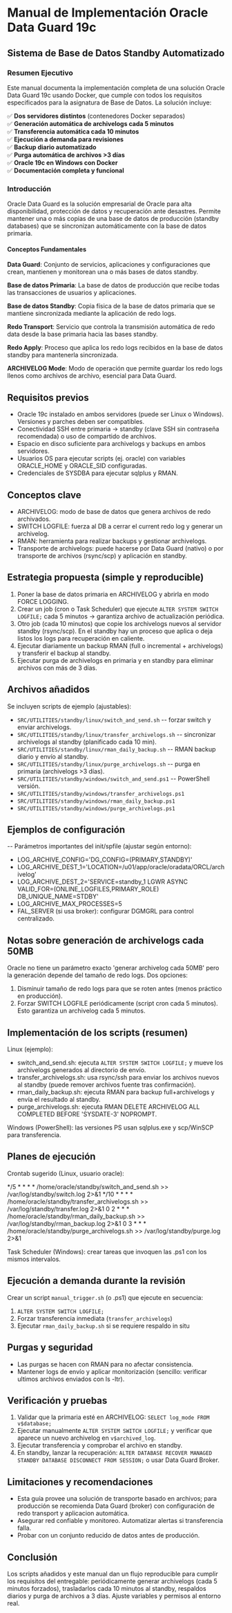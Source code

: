# Manual de Implementación Oracle Data Guard 19c
## Sistema de Base de Datos Standby Automatizado

### Resumen Ejecutivo
Este manual documenta la implementación completa de una solución Oracle Data Guard 19c usando Docker, que cumple con todos los requisitos especificados para la asignatura de Base de Datos. La solución incluye:

✅ **Dos servidores distintos** (contenedores Docker separados)  
✅ **Generación automática de archivelogs cada 5 minutos**  
✅ **Transferencia automática cada 10 minutos**  
✅ **Ejecución a demanda para revisiones**  
✅ **Backup diario automatizado**  
✅ **Purga automática de archivos >3 días**  
✅ **Oracle 19c en Windows con Docker**  
✅ **Documentación completa y funcional**  

### Introducción

Oracle Data Guard es la solución empresarial de Oracle para alta disponibilidad, protección de datos y recuperación ante desastres. Permite mantener una o más copias de una base de datos de producción (standby databases) que se sincronizan automáticamente con la base de datos primaria.

#### Conceptos Fundamentales

**Data Guard**: Conjunto de servicios, aplicaciones y configuraciones que crean, mantienen y monitorean una o más bases de datos standby.

**Base de datos Primaria**: La base de datos de producción que recibe todas las transacciones de usuarios y aplicaciones.

**Base de datos Standby**: Copia física de la base de datos primaria que se mantiene sincronizada mediante la aplicación de redo logs.

**Redo Transport**: Servicio que controla la transmisión automática de redo data desde la base primaria hacia las bases standby.

**Redo Apply**: Proceso que aplica los redo logs recibidos en la base de datos standby para mantenerla sincronizada.

**ARCHIVELOG Mode**: Modo de operación que permite guardar los redo logs llenos como archivos de archivo, esencial para Data Guard.

Requisitos previos
------------------

- Oracle 19c instalado en ambos servidores (puede ser Linux o Windows). Versiones y parches deben ser compatibles.
- Conectividad SSH entre primaria -> standby (clave SSH sin contraseña recomendada) o uso de compartido de archivos.
- Espacio en disco suficiente para archivelogs y backups en ambos servidores.
- Usuarios OS para ejecutar scripts (ej. oracle) con variables ORACLE_HOME y ORACLE_SID configuradas.
- Credenciales de SYSDBA para ejecutar sqlplus y RMAN.

Conceptos clave
---------------

- ARCHIVELOG: modo de base de datos que genera archivos de redo archivados.
- SWITCH LOGFILE: fuerza al DB a cerrar el current redo log y generar un archivelog.
- RMAN: herramienta para realizar backups y gestionar archivelogs.
- Transporte de archivelogs: puede hacerse por Data Guard (nativo) o por transporte de archivos (rsync/scp) y aplicación en standby.

Estrategia propuesta (simple y reproducible)
------------------------------------------

1) Poner la base de datos primaria en ARCHIVELOG y abrirla en modo FORCE LOGGING.
2) Crear un job (cron o Task Scheduler) que ejecute `ALTER SYSTEM SWITCH LOGFILE;` cada 5 minutos -> garantiza archivo de actualización periódica.
3) Otro job (cada 10 minutos) que copie los archivelogs nuevos al servidor standby (rsync/scp). En el standby hay un proceso que aplica o deja listos los logs para recuperación en caliente.
4) Ejecutar diariamente un backup RMAN (full o incremental + archivelogs) y transferir el backup al standby.
5) Ejecutar purga de archivelogs en primaria y en standby para eliminar archivos con más de 3 días.

Archivos añadidos
-----------------

Se incluyen scripts de ejemplo (ajustables):

- `SRC/UTILITIES/standby/linux/switch_and_send.sh`  -- forzar switch y enviar archivelogs.
- `SRC/UTILITIES/standby/linux/transfer_archivelogs.sh` -- sincronizar archivelogs al standby (planificado cada 10 min).
- `SRC/UTILITIES/standby/linux/rman_daily_backup.sh` -- RMAN backup diario y envío al standby.
- `SRC/UTILITIES/standby/linux/purge_archivelogs.sh` -- purga en primaria (archivelogs >3 días).
- `SRC/UTILITIES/standby/windows/switch_and_send.ps1` -- PowerShell versión.
- `SRC/UTILITIES/standby/windows/transfer_archivelogs.ps1`
- `SRC/UTILITIES/standby/windows/rman_daily_backup.ps1`
- `SRC/UTILITIES/standby/windows/purge_archivelogs.ps1`

Ejemplos de configuración
-------------------------

-- Parámetros importantes del init/spfile (ajustar según entorno):

- LOG_ARCHIVE_CONFIG='DG_CONFIG=(PRIMARY,STANDBY)'
- LOG_ARCHIVE_DEST_1='LOCATION=/u01/app/oracle/oradata/ORCL/archivelog'
- LOG_ARCHIVE_DEST_2='SERVICE=standby_1 LGWR ASYNC VALID_FOR=(ONLINE_LOGFILES,PRIMARY_ROLE) DB_UNIQUE_NAME=STDBY'
- LOG_ARCHIVE_MAX_PROCESSES=5
- FAL_SERVER (si usa broker): configurar DGMGRL para control centralizado.

Notas sobre generación de archivelogs cada 50MB
------------------------------------------------

Oracle no tiene un parámetro exacto 'generar archivelog cada 50MB' pero la generación depende del tamaño de redo logs. Dos opciones:

1) Disminuir tamaño de redo logs para que se roten antes (menos práctico en producción).
2) Forzar SWITCH LOGFILE periódicamente (script cron cada 5 minutos). Esto garantiza un archivelog cada 5 minutos.

Implementación de los scripts (resumen)
-------------------------------------

Linux (ejemplo):

- switch_and_send.sh: ejecuta `ALTER SYSTEM SWITCH LOGFILE;` y mueve los archivelogs generados al directorio de envío.
- transfer_archivelogs.sh: usa rsync/ssh para enviar los archivos nuevos al standby (puede remover archivos fuente tras confirmación).
- rman_daily_backup.sh: ejecuta RMAN para backup full+archivelogs y envía el resultado al standby.
- purge_archivelogs.sh: ejecuta RMAN DELETE ARCHIVELOG ALL COMPLETED BEFORE 'SYSDATE-3' NOPROMPT.

Windows (PowerShell): las versiones PS usan sqlplus.exe y scp/WinSCP para transferencia.

Planes de ejecución
-------------------

Crontab sugerido (Linux, usuario oracle):

*/5 * * * * /home/oracle/standby/switch_and_send.sh >> /var/log/standby/switch.log 2>&1
*/10 * * * * /home/oracle/standby/transfer_archivelogs.sh >> /var/log/standby/transfer.log 2>&1
0 2 * * * /home/oracle/standby/rman_daily_backup.sh >> /var/log/standby/rman_backup.log 2>&1
0 3 * * * /home/oracle/standby/purge_archivelogs.sh >> /var/log/standby/purge.log 2>&1

Task Scheduler (Windows): crear tareas que invoquen las .ps1 con los mismos intervalos.

Ejecución a demanda durante la revisión
--------------------------------------

Crear un script `manual_trigger.sh` (o .ps1) que ejecute en secuencia:

1) `ALTER SYSTEM SWITCH LOGFILE;`
2) Forzar transferencia inmediata (`transfer_archivelogs`)
3) Ejecutar `rman_daily_backup.sh` si se requiere respaldo in situ

Purgas y seguridad
-------------------

- Las purgas se hacen con RMAN para no afectar consistencia.
- Mantener logs de envío y aplicar monitorización (sencillo: verificar ultimos archivos enviados con ls -ltr).

Verificación y pruebas
----------------------

1) Validar que la primaria esté en ARCHIVELOG: `SELECT log_mode FROM v$database;`
2) Ejecutar manualmente `ALTER SYSTEM SWITCH LOGFILE;` y verificar que aparece un nuevo archivelog en `v$archived_log`.
3) Ejecutar transferencia y comprobar el archivo en standby.
4) En standby, lanzar la recuperación: `ALTER DATABASE RECOVER MANAGED STANDBY DATABASE DISCONNECT FROM SESSION;` o usar Data Guard Broker.

Limitaciones y recomendaciones
------------------------------

- Esta guía provee una solución de transporte basado en archivos; para producción se recomienda Data Guard (broker) con configuración de redo transport y aplicacion automática.
- Asegurar red confiable y monitoreo. Automatizar alertas si transferencia falla.
- Probar con un conjunto reducido de datos antes de producción.

Conclusión
----------

Los scripts añadidos y este manual dan un flujo reproducible para cumplir los requisitos del entregable: periódicamente generar archivelogs (cada 5 minutos forzados), trasladarlos cada 10 minutos al standby, respaldos diarios y purga de archivos a 3 días. Ajuste variables y permisos al entorno real.
